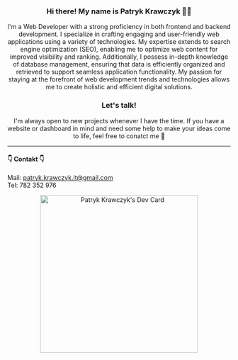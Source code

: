 ### <div align="center">Hi there! My name is Patryk Krawczyk 👋😁</div>

<div align="center">I'm a Web Developer with a strong proficiency in both frontend and backend development. I specialize in crafting engaging and user-friendly web applications using a variety of technologies. My expertise extends to search engine optimization (SEO), enabling me to optimize web content for improved visibility and ranking. Additionally, I possess in-depth knowledge of database management, ensuring that data is efficiently organized and retrieved to support seamless application functionality. My passion for staying at the forefront of web development trends and technologies allows me to create holistic and efficient digital solutions. </div>

### <div align="center"> Let's talk! </div>

<div align="center"> I'm always open to new projects whenever I have the time. If you have a website or dashboard in mind and need some help to make your ideas come to life, feel free to conatct me 🤞</div>

---

#### 👇 Contakt 👇

Mail: [patryk.krawczyk.it@gmail.com](mailto:patryk.krawczyk.it@gmail.com) <br>
Tel: 782 352 976

<div align="center">
<!--   <a href="https://app.daily.dev/patryk2104"><img src="https://api.daily.dev/devcards/c3ef23cd84df4ba3b33afaae43955212.png?r=iux" width="400" alt="Patryk Krawczyk's Dev Card"/></a> -->
  <a href="https://app.daily.dev/patryk2104"><img src="https://api.daily.dev/devcards/v2/AePi2FLznZmgUm5F9KvrP.png?r=d7z" width="356" alt="Patryk Krawczyk's Dev Card"/></a>
</div>

<!--
**Patryk0408/Patryk0408** is a ✨ _special_ ✨ repository because its `README.md` (this file) appears on your GitHub profile.

Here are some ideas to get you started:

- 🔭 I’m currently working on ...
- 🌱 I’m currently learning ...
- 👯 I’m looking to collaborate on ...
- 🤔 I’m looking for help with ...
- 💬 Ask me about ...
- 📫 How to reach me: ...
- 😄 Pronouns: ...
- ⚡ Fun fact: ...
-->
